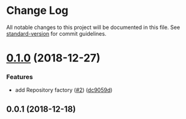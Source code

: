 # Change Log

All notable changes to this project will be documented in this file. See [standard-version](https://github.com/conventional-changelog/standard-version) for commit guidelines.

<a name="0.1.0"></a>
# [0.1.0](https://github.com/gtriggiano/node-es-ddd-components/compare/v0.0.1...v0.1.0) (2018-12-27)


### Features

* add Repository factory ([#2](https://github.com/gtriggiano/node-es-ddd-components/issues/2)) ([dc9059d](https://github.com/gtriggiano/node-es-ddd-components/commit/dc9059d))



<a name="0.0.1"></a>
## 0.0.1 (2018-12-18)

